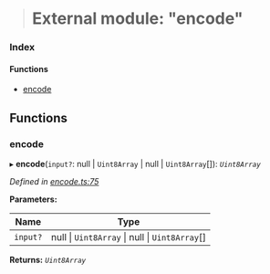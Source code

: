 > # External module: "encode"

### Index

#### Functions

* [encode](_encode_.md#encode)

## Functions

###  encode

▸ **encode**(`input?`: null | `Uint8Array` | null | `Uint8Array`[]): *`Uint8Array`*

*Defined in [encode.ts:75](https://github.com/polkadot-js/common/blob/df8c103/packages/trie-codec/src/encode.ts#L75)*

**Parameters:**

Name | Type |
------ | ------ |
`input?` | null \| `Uint8Array` \| null \| `Uint8Array`[] |

**Returns:** *`Uint8Array`*